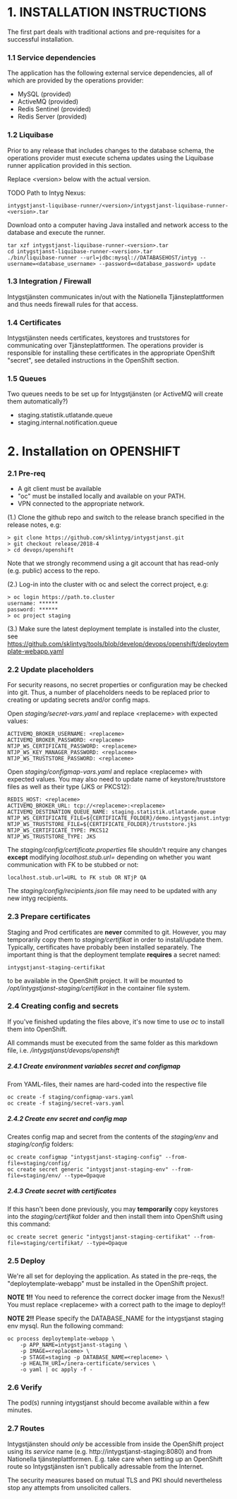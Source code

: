 # 1. INSTALLATION INSTRUCTIONS
The first part deals with traditional actions and pre-requisites for a successful installation.

### 1.1 Service dependencies
The application has the following external service dependencies, all of which are provided by the operations provider:

* MySQL (provided)
* ActiveMQ (provided)
* Redis Sentinel (provided)
* Redis Server (provided)

### 1.2 Liquibase

Prior to any release that includes changes to the database schema, the operations provider must execute schema updates using the Liquibase runner application provided in this section.

Replace \<version\> below with the actual version.

TODO Path to Intyg Nexus:

    intygstjanst-liquibase-runner/<version>/intygstjanst-liquibase-runner-<version>.tar

Download onto a computer having Java installed and network access to the database and execute the runner.

    tar xzf intygstjanst-liquibase-runner-<version>.tar
    cd intygstjanst-liquibase-runner-<version>.tar
    ./bin/liquibase-runner --url=jdbc:mysql://DATABASEHOST/intyg --username=<database_username> --password=<database_password> update

### 1.3 Integration / Firewall

Intygstjänsten communicates in/out with the Nationella Tjänsteplattformen and thus needs firewall rules for that access.

### 1.4 Certificates

Intygstjänsten needs certificates, keystores and truststores for communicating over Tjänsteplattformen. The operations provider is responsible for installing these certificates in the appropriate OpenShift "secret", see detailed instructions in the OpenShift section.

### 1.5 Queues

Two queues needs to be set up for Intygstjänsten (or ActiveMQ will create them automatically?)

- staging.statistik.utlatande.queue
- staging.internal.notification.queue

# 2. Installation on OPENSHIFT


### 2.1 Pre-req

- A git client must be available
- "oc" must be installed locally and available on your PATH.
- VPN connected to the appropriate network.

(1.) Clone the github repo and switch to the release branch specified in the release notes, e.g:

    
    > git clone https://github.com/sklintyg/intygstjanst.git
    > git checkout release/2018-4
    > cd devops/openshift
    
Note that we strongly recommend using a git account that has read-only (e.g. public) access to the repo.
    
(2.) Log-in into the cluster with oc and select the correct project, e.g:

    > oc login https://path.to.cluster
    username: ******
    password: ******
    > oc project staging

(3.) Make sure the latest deployment template is installed into the cluster, see https://github.com/sklintyg/tools/blob/develop/devops/openshift/deploytemplate-webapp.yaml

### 2.2 Update placeholders

For security reasons, no secret properties or configuration may be checked into git. Thus, a number of placeholders needs to be replaced prior to creating or updating secrets and/or config maps.

Open _staging/secret-vars.yaml_ and replace \<replaceme\> with expected values:

    ACTIVEMQ_BROKER_USERNAME: <replaceme>
    ACTIVEMQ_BROKER_PASSWORD: <replaceme>
    NTJP_WS_CERTIFICATE_PASSWORD: <replaceme>
    NTJP_WS_KEY_MANAGER_PASSWORD: <replaceme>
    NTJP_WS_TRUSTSTORE_PASSWORD: <replaceme>

Open _staging/configmap-vars.yaml_ and replace \<replaceme\> with expected values. You may also need to update name of keystore/truststore files as well as their type (JKS or PKCS12):

    REDIS_HOST: <replaceme>
    ACTIVEMQ_BROKER_URL: tcp://<replaceme>:<replaceme>
    ACTIVEMQ_DESTINATION_QUEUE_NAME: staging.statistik.utlatande.queue
    NTJP_WS_CERTIFICATE_FILE=${CERTIFICATE_FOLDER}/demo.intygstjanst.intygstjanster.se.p12
    NTJP_WS_TRUSTSTORE_FILE=${CERTIFICATE_FOLDER}/truststore.jks
    NTJP_WS_CERTIFICATE_TYPE: PKCS12
    NTJP_WS_TRUSTSTORE_TYPE: JKS
    
The _staging/config/certificate.properties_ file shouldn't require any changes **except** modifying _localhost.stub.url=_ depending on whether you want communication with FK to be stubbed or not:

    localhost.stub.url=URL to FK stub OR NTjP QA
    
The _staging/config/recipients.json_ file may need to be updated with any new intyg recipients.
    
    
### 2.3 Prepare certificates
Staging and Prod certificates are **never** commited to git. However, you may temporarily copy them to _staging/certifikat_ in order to install/update them. Typically, certificates have probably been installed separately. The important thing is that the deployment template **requires** a secret named:

    intygstjanst-staging-certifikat
    
to be available in the OpenShift project. It will be mounted to _/opt/intygstjanst-staging/certifikat_ in the container file system.

### 2.4 Creating config and secrets
If you've finished updating the files above, it's now time to use _oc_ to install them into OpenShift.

All commands must be executed from the same folder as this markdown file, i.e. _/intygstjanst/devops/openshift_    

##### 2.4.1 Create environment variables secret and configmap
From YAML-files, their names are hard-coded into the respective file

    oc create -f staging/configmap-vars.yaml
    oc create -f staging/secret-vars.yaml
    
##### 2.4.2 Create env secret and config map
Creates config map and secret from the contents of the _staging/env_ and _staging/config_ folders:

    oc create configmap "intygstjanst-staging-config" --from-file=staging/config/
    oc create secret generic "intygstjanst-staging-env" --from-file=staging/env/ --type=Opaque
    
##### 2.4.3 Create secret with certificates
If this hasn't been done previously, you may **temporarily** copy keystores into the _staging/certifikat_ folder and then install them into OpenShift using this command:

    oc create secret generic "intygstjanst-staging-certifikat" --from-file=staging/certifikat/ --type=Opaque

### 2.5 Deploy
We're all set for deploying the application. As stated in the pre-reqs, the "deploytemplate-webapp" must be installed in the OpenShift project.

**NOTE 1!!** You need to reference the correct docker image from the Nexus!! You must replace \<replaceme\> with a correct path to the image to deploy!!

**NOTE 2!!** Please specify the DATABASE_NAME for the intygstjanst staging env mysql.
Run the following command:

    oc process deploytemplate-webapp \
        -p APP_NAME=intygstjanst-staging \
        -p IMAGE=<replaceme> \
        -p STAGE=staging -p DATABASE_NAME=<replaceme> \
        -p HEALTH_URI=/inera-certificate/services \
        -o yaml | oc apply -f -

### 2.6 Verify
The pod(s) running intygstjanst should become available within a few minutes.

### 2.7 Routes
Intygstjänsten should _only_ be accessible from inside the OpenShift project using its _service_ name (e.g. http://intygstjanst-staging:8080) and from Nationella tjänsteplattformen. E.g. take care when setting up an OpenShift route so Intygstjänsten isn't publically adressable from the Internet.

The security measures based on mutual TLS and PKI should nevertheless stop any attempts from unsolicited callers.
